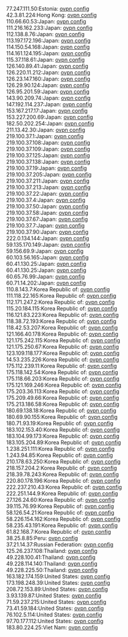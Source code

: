 77.247.111.50:Estonia: [ovpn config](vpn/77_247_111_50.ovpn)  
42.3.81.224:Hong Kong: [ovpn config](vpn/42_3_81_224.ovpn)  
110.66.60.53:Japan: [ovpn config](vpn/110_66_60_53.ovpn)  
111.216.162.233:Japan: [ovpn config](vpn/111_216_162_233.ovpn)  
112.138.8.76:Japan: [ovpn config](vpn/112_138_8_76.ovpn)  
113.197.172.196:Japan: [ovpn config](vpn/113_197_172_196.ovpn)  
114.150.54.168:Japan: [ovpn config](vpn/114_150_54_168.ovpn)  
114.161.124.195:Japan: [ovpn config](vpn/114_161_124_195.ovpn)  
115.37.118.61:Japan: [ovpn config](vpn/115_37_118_61.ovpn)  
126.140.89.41:Japan: [ovpn config](vpn/126_140_89_41.ovpn)  
126.220.11.212:Japan: [ovpn config](vpn/126_220_11_212.ovpn)  
126.23.147.160:Japan: [ovpn config](vpn/126_23_147_160.ovpn)  
126.29.90.124:Japan: [ovpn config](vpn/126_29_90_124.ovpn)  
126.95.201.59:Japan: [ovpn config](vpn/126_95_201_59.ovpn)  
143.90.209.74:Japan: [ovpn config](vpn/143_90_209_74.ovpn)  
147.192.114.237:Japan: [ovpn config](vpn/147_192_114_237.ovpn)  
153.167.217.17:Japan: [ovpn config](vpn/153_167_217_17.ovpn)  
153.227.200.69:Japan: [ovpn config](vpn/153_227_200_69.ovpn)  
182.50.202.254:Japan: [ovpn config](vpn/182_50_202_254.ovpn)  
211.13.42.30:Japan: [ovpn config](vpn/211_13_42_30.ovpn)  
219.100.37.1:Japan: [ovpn config](vpn/219_100_37_1.ovpn)  
219.100.37.108:Japan: [ovpn config](vpn/219_100_37_108.ovpn)  
219.100.37.109:Japan: [ovpn config](vpn/219_100_37_109.ovpn)  
219.100.37.125:Japan: [ovpn config](vpn/219_100_37_125.ovpn)  
219.100.37.138:Japan: [ovpn config](vpn/219_100_37_138.ovpn)  
219.100.37.19:Japan: [ovpn config](vpn/219_100_37_19.ovpn)  
219.100.37.205:Japan: [ovpn config](vpn/219_100_37_205.ovpn)  
219.100.37.211:Japan: [ovpn config](vpn/219_100_37_211.ovpn)  
219.100.37.213:Japan: [ovpn config](vpn/219_100_37_213.ovpn)  
219.100.37.22:Japan: [ovpn config](vpn/219_100_37_22.ovpn)  
219.100.37.4:Japan: [ovpn config](vpn/219_100_37_4.ovpn)  
219.100.37.50:Japan: [ovpn config](vpn/219_100_37_50.ovpn)  
219.100.37.58:Japan: [ovpn config](vpn/219_100_37_58.ovpn)  
219.100.37.67:Japan: [ovpn config](vpn/219_100_37_67.ovpn)  
219.100.37.7:Japan: [ovpn config](vpn/219_100_37_7.ovpn)  
219.100.37.90:Japan: [ovpn config](vpn/219_100_37_90.ovpn)  
222.0.134.144:Japan: [ovpn config](vpn/222_0_134_144.ovpn)  
59.135.170.149:Japan: [ovpn config](vpn/59_135_170_149.ovpn)  
59.156.69.9:Japan: [ovpn config](vpn/59_156_69_9.ovpn)  
60.103.56.165:Japan: [ovpn config](vpn/60_103_56_165.ovpn)  
60.41.130.25:Japan: [ovpn config](vpn/60_41_130_25.ovpn)  
60.41.130.25:Japan: [ovpn config](vpn/60_41_130_25.ovpn)  
60.65.76.99:Japan: [ovpn config](vpn/60_65_76_99.ovpn)  
60.71.14.202:Japan: [ovpn config](vpn/60_71_14_202.ovpn)  
110.8.143.7:Korea Republic of: [ovpn config](vpn/110_8_143_7.ovpn)  
111.118.22.165:Korea Republic of: [ovpn config](vpn/111_118_22_165.ovpn)  
112.171.247.2:Korea Republic of: [ovpn config](vpn/112_171_247_2.ovpn)  
115.20.184.115:Korea Republic of: [ovpn config](vpn/115_20_184_115.ovpn)  
116.121.83.223:Korea Republic of: [ovpn config](vpn/116_121_83_223.ovpn)  
118.38.72.193:Korea Republic of: [ovpn config](vpn/118_38_72_193.ovpn)  
118.42.53.207:Korea Republic of: [ovpn config](vpn/118_42_53_207.ovpn)  
121.166.40.178:Korea Republic of: [ovpn config](vpn/121_166_40_178.ovpn)  
121.175.242.115:Korea Republic of: [ovpn config](vpn/121_175_242_115.ovpn)  
121.175.250.67:Korea Republic of: [ovpn config](vpn/121_175_250_67.ovpn)  
123.109.118.177:Korea Republic of: [ovpn config](vpn/123_109_118_177.ovpn)  
14.53.235.226:Korea Republic of: [ovpn config](vpn/14_53_235_226.ovpn)  
175.112.239.11:Korea Republic of: [ovpn config](vpn/175_112_239_11.ovpn)  
175.118.142.54:Korea Republic of: [ovpn config](vpn/175_118_142_54.ovpn)  
175.118.66.203:Korea Republic of: [ovpn config](vpn/175_118_66_203.ovpn)  
175.121.169.246:Korea Republic of: [ovpn config](vpn/175_121_169_246.ovpn)  
175.203.36.113:Korea Republic of: [ovpn config](vpn/175_203_36_113.ovpn)  
175.209.49.66:Korea Republic of: [ovpn config](vpn/175_209_49_66.ovpn)  
175.213.186.58:Korea Republic of: [ovpn config](vpn/175_213_186_58.ovpn)  
180.69.138.18:Korea Republic of: [ovpn config](vpn/180_69_138_18.ovpn)  
180.69.90.155:Korea Republic of: [ovpn config](vpn/180_69_90_155.ovpn)  
180.71.93.19:Korea Republic of: [ovpn config](vpn/180_71_93_19.ovpn)  
183.102.153.40:Korea Republic of: [ovpn config](vpn/183_102_153_40.ovpn)  
183.104.99.173:Korea Republic of: [ovpn config](vpn/183_104_99_173.ovpn)  
183.105.204.89:Korea Republic of: [ovpn config](vpn/183_105_204_89.ovpn)  
1.238.251.111:Korea Republic of: [ovpn config](vpn/1_238_251_111.ovpn)  
1.243.94.85:Korea Republic of: [ovpn config](vpn/1_243_94_85.ovpn)  
210.178.63.250:Korea Republic of: [ovpn config](vpn/210_178_63_250.ovpn)  
218.157.204.2:Korea Republic of: [ovpn config](vpn/218_157_204_2.ovpn)  
218.39.78.243:Korea Republic of: [ovpn config](vpn/218_39_78_243.ovpn)  
220.80.178.196:Korea Republic of: [ovpn config](vpn/220_80_178_196.ovpn)  
222.237.210.43:Korea Republic of: [ovpn config](vpn/222_237_210_43.ovpn)  
222.251.144.9:Korea Republic of: [ovpn config](vpn/222_251_144_9.ovpn)  
27.126.24.60:Korea Republic of: [ovpn config](vpn/27_126_24_60.ovpn)  
39.115.76.99:Korea Republic of: [ovpn config](vpn/39_115_76_99.ovpn)  
58.126.54.21:Korea Republic of: [ovpn config](vpn/58_126_54_21.ovpn)  
58.226.154.162:Korea Republic of: [ovpn config](vpn/58_226_154_162.ovpn)  
58.235.43.191:Korea Republic of: [ovpn config](vpn/58_235_43_191.ovpn)  
61.82.168.7:Korea Republic of: [ovpn config](vpn/61_82_168_7.ovpn)  
38.25.8.85:Peru: [ovpn config](vpn/38_25_8_85.ovpn)  
37.21.14.37:Russian Federation: [ovpn config](vpn/37_21_14_37.ovpn)  
125.26.237.108:Thailand: [ovpn config](vpn/125_26_237_108.ovpn)  
49.228.100.41:Thailand: [ovpn config](vpn/49_228_100_41.ovpn)  
49.228.114.140:Thailand: [ovpn config](vpn/49_228_114_140.ovpn)  
49.228.225.50:Thailand: [ovpn config](vpn/49_228_225_50.ovpn)  
163.182.174.159:United States: [ovpn config](vpn/163_182_174_159.ovpn)  
173.198.248.39:United States: [ovpn config](vpn/173_198_248_39.ovpn)  
208.72.153.89:United States: [ovpn config](vpn/208_72_153_89.ovpn)  
3.93.139.87:United States: [ovpn config](vpn/3_93_139_87.ovpn)  
71.59.237.215:United States: [ovpn config](vpn/71_59_237_215.ovpn)  
73.41.59.184:United States: [ovpn config](vpn/73_41_59_184.ovpn)  
76.102.5.114:United States: [ovpn config](vpn/76_102_5_114.ovpn)  
97.70.177.112:United States: [ovpn config](vpn/97_70_177_112.ovpn)  
183.80.224.25:Viet Nam: [ovpn config](vpn/183_80_224_25.ovpn)  
